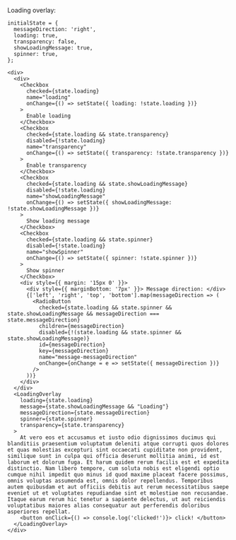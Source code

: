 Loading overlay:

    initialState = {
      messageDirection: 'right',
      loading: true,
      transparency: false,
      showLoadingMessage: true,
      spinner: true,
    };

    <div>
      <div>
        <Checkbox
          checked={state.loading}
          name="loading"
          onChange={() => setState({ loading: !state.loading })}
        >
          Enable loading
        </Checkbox>
        <Checkbox
          checked={state.loading && state.transparency}
          disabled={!state.loading}
          name="transparency"
          onChange={() => setState({ transparency: !state.transparency })}
        >
          Enable transparency
        </Checkbox>
        <Checkbox
          checked={state.loading && state.showLoadingMessage}
          disabled={!state.loading}
          name="showLoadingMessage"
          onChange={() => setState({ showLoadingMessage: !state.showLoadingMessage })}
        >
          Show loading message
        </Checkbox>
        <Checkbox
          checked={state.loading && state.spinner}
          disabled={!state.loading}
          name="showSpinner"
          onChange={() => setState({ spinner: !state.spinner })}
        >
          Show spinner
        </Checkbox>
        <div style={{ margin: '15px 0' }}>
          <div style={{ marginBottom: '7px' }}> Message direction: </div>
          {['left', 'right', 'top', 'bottom'].map(messageDirection => (
            <RadioButton
              checked={state.loading && state.spinner && state.showLoadingMessage && messageDirection === state.messageDirection}
              children={messageDirection}
              disabled={!(state.loading && state.spinner && state.showLoadingMessage)}
              id={messageDirection}
              key={messageDirection}
              name="message-messageDirection"
              onChange={onChange = e => setState({ messageDirection })}
            />
          ))}
        </div>
      </div>
      <LoadingOverlay
        loading={state.loading}
        message={state.showLoadingMessage && "Loading"}
        messageDirection={state.messageDirection}
        spinner={state.spinner}
        transparency={state.transparency}
      >
        At vero eos et accusamus et iusto odio dignissimos ducimus qui blanditiis praesentium voluptatum deleniti atque corrupti quos dolores et quas molestias excepturi sint occaecati cupiditate non provident, similique sunt in culpa qui officia deserunt mollitia animi, id est laborum et dolorum fuga. Et harum quidem rerum facilis est et expedita distinctio. Nam libero tempore, cum soluta nobis est eligendi optio cumque nihil impedit quo minus id quod maxime placeat facere possimus, omnis voluptas assumenda est, omnis dolor repellendus. Temporibus autem quibusdam et aut officiis debitis aut rerum necessitatibus saepe eveniet ut et voluptates repudiandae sint et molestiae non recusandae. Itaque earum rerum hic tenetur a sapiente delectus, ut aut reiciendis voluptatibus maiores alias consequatur aut perferendis doloribus asperiores repellat.
        <button onClick={() => console.log('clicked!')}> click! </button>
      </LoadingOverlay>
    </div>
